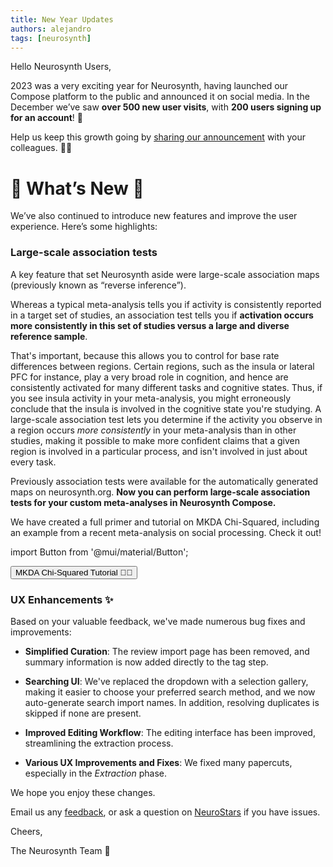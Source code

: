 ```yaml
---
title: New Year Updates
authors: alejandro
tags: [neurosynth]
---
```

Hello Neurosynth Users,

2023 was a very exciting year for Neurosynth, having launched our Compose platform to the public and announced it on social media. In the December we’ve saw **over 500 new user visits**, with **200 users signing up for an account**! 🚀

Help us keep this growth going by [sharing our announcement](./blog/announcing-ns-compose) with your colleagues. 🧑‍🔬

# 🌟 What’s New 🌟

We’ve also continued to introduce new features and improve the user experience. Here’s some highlights:

### Large-scale association tests

A key feature that set Neurosynth aside were large-scale association maps (previously known as “reverse inference”).

Whereas a typical meta-analysis tells you if activity is consistently reported in a target set of studies, an association test tells you if **activation occurs more consistently in this set of studies versus a large and diverse reference sample**. 

That's important, because this allows you to control for base rate differences between regions. Certain regions, such as the insula or lateral PFC for instance, play a very broad role in cognition, and hence are consistently activated for many different tasks and cognitive states. Thus, if you see insula activity in your meta-analysis, you might erroneously conclude that the insula is involved in the cognitive state you're studying. A large-scale association test lets you determine if the activity you observe in a region occurs *more consistently* in your meta-analysis than in other studies, making it possible to make more confident claims that a given region is involved in a particular process, and isn't involved in just about every task.

Previously association tests were available for the automatically generated maps on neurosynth.org. **Now you can perform large-scale association tests for your custom meta-analyses in Neurosynth Compose.**

We have created a full primer and tutorial on MKDA Chi-Squared, including an example from a recent meta-analysis on social processing. Check it out!

import Button from '@mui/material/Button';

<Button variant="contained" color="primary" href='tutorial/advanced/mkda_association'>
    MKDA Chi-Squared Tutorial 🧑‍🎓
</Button>

### UX Enhancements ✨

Based on your valuable feedback, we've made numerous bug fixes and improvements: 

* **Simplified Curation**: The review import page has been removed, and summary information is now added directly to the tag step.

* **Searching UI**: We've replaced the dropdown with a selection gallery, making it easier to choose your preferred search method, and we now auto-generate search import names. In addition, resolving duplicates is skipped if none are present. 

* **Improved Editing Workflow**: The editing interface has been improved, streamlining the extraction process. 

* **Various UX Improvements and Fixes**: We fixed many papercuts, especially in the *Extraction* phase.


We hope you enjoy these changes.

Email us any [feedback](mailto:neurosynthorg@gmail.com), or ask a question on [NeuroStars](https://neurostars.org/tag/neurosynth-compose) if you have issues.


Cheers,

The Neurosynth Team 🧠
